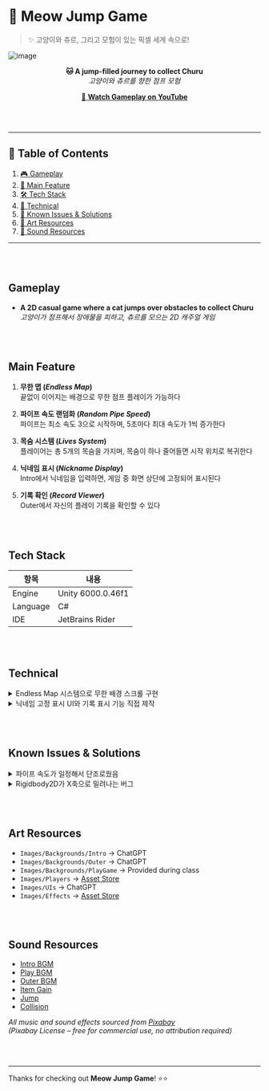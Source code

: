 # 🐾 Meow Jump Game
> ✨ 고양이와 츄르, 그리고 모험이 있는 픽셀 세계 속으로!

![image](https://github.com/user-attachments/assets/a2d6d160-0ba3-4091-b5ed-fa4b7d87e557)

<p align="center">
  <b>🐱 A jump-filled journey to collect Churu</b><br>
  <i>고양이와 츄르를 향한 점프 모험</i>
</p>

<p align="center">
  <a href="https://youtu.be/BIQlgI6KWB4" target="_blank">
    🎥 <b>Watch Gameplay on YouTube</b>
  </a>
</p>

<br><br>
<hr>

## 📑 Table of Contents

1. [🎮 Gameplay](#Gameplay)
2. [📌 Main Feature](#Main-Feature)
3. [🛠️ Tech Stack](#Tech-Stack)
4. [🔑 Technical](#Technical)
5. [🐞 Known Issues & Solutions](#Known-Issues--Solutions)
6. [🎨 Art Resources](#Art-Resources)
7. [🎵 Sound Resources](#Sound-Resources)

<hr>
<br><br>

## Gameplay

- **A 2D casual game where a cat jumps over obstacles to collect Churu**  <br>
  _고양이가 점프해서 장애물을 피하고, 츄르를 모으는 2D 캐주얼 게임_

<br><br>

## Main Feature

1. **무한 맵 (*Endless Map*)**  
   끝없이 이어지는 배경으로 무한 점프 플레이가 가능하다

2. **파이프 속도 랜덤화 (*Random Pipe Speed*)**  
   파이프는 최소 속도 3으로 시작하며, 5초마다 최대 속도가 1씩 증가한다

3. **목숨 시스템 (*Lives System*)**  
   플레이어는 총 5개의 목숨을 가지며, 목숨이 하나 줄어들면 시작 위치로 복귀한다

4. **닉네임 표시 (*Nickname Display*)**  
   Intro에서 닉네임을 입력하면, 게임 중 화면 상단에 고정되어 표시된다

5. **기록 확인 (*Record Viewer*)**  
   Outer에서 자신의 플레이 기록을 확인할 수 있다

<br><br>

## Tech Stack

| 항목 | 내용 |
|------|------|
| Engine | Unity 6000.0.46f1 |
| Language | C# |
| IDE | JetBrains Rider |

<br><br>

## Technical

<details>
<summary>Endless Map 시스템으로 무한 배경 스크롤 구현</summary>
추후 기재
</details>

<details>
<summary>닉네임 고정 표시 UI와 기록 표시 기능 직접 제작</summary>
추후 기재
</details>

<br><br>

## Known Issues & Solutions

<details>
<summary>파이프 속도가 일정해서 단조로웠음</summary>
5초마다 Max Speed +1 로 해결
</details>

<details>
<summary>Rigidbody2D가 X축으로 밀려나는 버그</summary>
Rigidbody Constraints로 X축 이동 고정
</details>

<br><br>

## Art Resources

- ```Images/Backgrounds/Intro``` → ChatGPT
- ```Images/Backgrounds/Outer``` → ChatGPT
- ```Images/Backgrounds/PlayGame``` → Provided during class
- ```Images/Players``` → [Asset Store](https://assetstore.unity.com/packages/2d/characters/pet-cats-pixel-art-pack-248340)
- ```Images/UIs``` → ChatGPT
- ```Images/Effects``` → [Asset Store](https://assetstore.unity.com/packages/2d/characters/pixel-adventure-1-155360)

<br><br>

## Sound Resources

- [Intro BGM](https://pixabay.com/music/video-games-exploration-chiptune-rpg-adventure-theme-336428/)
- [Play BGM](https://pixabay.com/music/upbeat-game-music-player-console-8bit-background-intro-theme-297305/)
- [Outer BGM](https://pixabay.com/music/cartoons-lemonade-stand-329815/)
- [Item Gain](https://pixabay.com/sound-effects/item-pick-up-38258/)
- [Jump](https://pixabay.com/sound-effects/cartoon-jump-6462/)
- [Collision](https://pixabay.com/sound-effects/small-rock-break-194553/)

_All music and sound effects sourced from [Pixabay](https://pixabay.com/)  
(Pixabay License – free for commercial use, no attribution required)_


<br> <br>

---

Thanks for checking out **Meow Jump Game**! ⭐️⭐️
